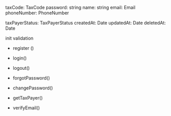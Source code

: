 <!-- nest g resource   report -->
<!-- TaxPayer -->
taxCode: TaxCode
password: string
name: string
email: Email
phoneNumber: PhoneNumber
<!-- address: string -->
<!-- bankName: string -->


<!-- bankNumber: string -->

taxPayerStatus: TaxPayerStatus
createdAt: Date
updatedAt: Date
deletedAt: Date
<!--  -->
init
validation
+ register ()
+ login()
+ logout()

+ forgotPassword()
+ changePassword()


+ getTaxPayer()
+ verifyEmail()

<!-- + updateTaxPayer() -->
<!-- + deleteTaxPayer() -->

<!-- + verifyTaxPayerBank() -->
<!-- + verifyTaxPayerAddress() -->



